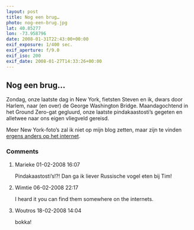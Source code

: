 ```yaml
---
layout: post
title: Nog een brug…
photo: nog-een-brug.jpg
lat: 40.85277
lon: -73.958796
date: 2008-01-31T22:43:00+00:00
exif_exposure: 1/400 sec.
exif_aperture: f/9.0
exif_iso: 200
exif_date: 2008-01-27T14:33:26+00:00
---
```


## Nog een brug…

<p>Zondag, onze laatste dag in New York, fietsten Steven en ik, dwars door Harlem, naar (en over) de George Washington Bridge. Maandagochtend in het Ground Zero-gat gegluurd, onze laatste pindakaastosti’s gegeten en alletwee naar ons eigen vliegveld gereisd.</p>
<p>Meer New York-foto’s zal ik niet op mijn blog zetten, maar zijn te vinden <a href="http://picasaweb.google.com/bert.spaan/NewYork">ergens anders op het internet</a>.</p>

<h3>Comments</h3>
<ol id="comments">
  <li>
    <span class="name">Marieke</span>
    <span class="date">01-02-2008 16:07</span>
    <p>Pindakaastosti’s!?! Dan ga ik liever Russische vogel eten bij Tim!</p>
  </li>
  <li>
    <span class="name">Wimtie</span>
    <span class="date">06-02-2008 22:17</span>
    <p>I heard it you can find them somewhere on the internets.</p>
  </li>
  <li>
    <span class="name">Woutros</span>
    <span class="date">18-02-2008 14:04</span>
    <p>bokka!</p>
  </li>
</ol>
